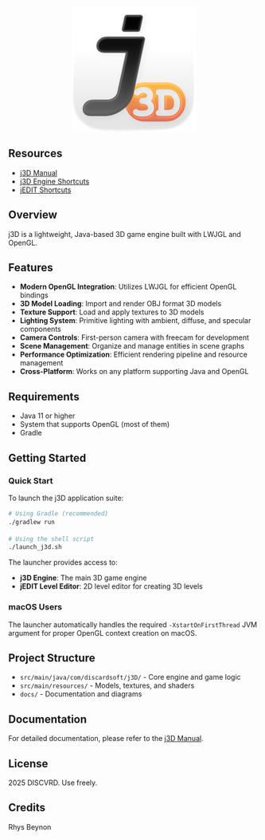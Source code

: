 <div align="center">
  <img src="src/main/resources/j3D_LIGHT.png" alt="j3D Engine Logo" width="250">
</div>

## Resources

- [j3D Manual](j3D_manual.md)
- [j3D Engine Shortcuts](J3D_SHORTCUTS.md)
- [jEDIT Shortcuts](JEDIT_SHORTCUTS.md)

## Overview

j3D is a lightweight, Java-based 3D game engine built with LWJGL and OpenGL. 

## Features

- **Modern OpenGL Integration**: Utilizes LWJGL for efficient OpenGL bindings
- **3D Model Loading**: Import and render OBJ format 3D models
- **Texture Support**: Load and apply textures to 3D models
- **Lighting System**: Primitive lighting with ambient, diffuse, and specular components
- **Camera Controls**: First-person camera with freecam for development
- **Scene Management**: Organize and manage entities in scene graphs
- **Performance Optimization**: Efficient rendering pipeline and resource management
- **Cross-Platform**: Works on any platform supporting Java and OpenGL

## Requirements

- Java 11 or higher
- System that supports OpenGL (most of them)
- Gradle

## Getting Started

### Quick Start
To launch the j3D application suite:

```bash
# Using Gradle (recommended)
./gradlew run

# Using the shell script
./launch_j3d.sh
```

The launcher provides access to:
- **j3D Engine**: The main 3D game engine
- **jEDIT Level Editor**: 2D level editor for creating 3D levels

### macOS Users
The launcher automatically handles the required `-XstartOnFirstThread` JVM argument for proper OpenGL context creation on macOS.

## Project Structure

- `src/main/java/com/discardsoft/j3D/` - Core engine and game logic
- `src/main/resources/` - Models, textures, and shaders
- `docs/` - Documentation and diagrams

## Documentation

For detailed documentation, please refer to the [j3D Manual](j3D_manual.md).

## License

2025 DISCVRD. Use freely. 

## Credits

Rhys Beynon
